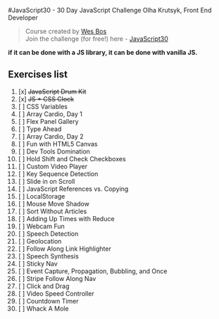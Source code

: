 #JavaScript30 - 30 Day JavaScript Challenge
Olha Krutsyk, Front End Developer

> Course created by [Wes Bos](https://github.com/wesbos)  
> Join the challenge (for free!) here - [JavaScript30](https://javascript30.com/account)

**if it can be done with a JS library, it can be done with vanilla JS.**

## Exercises list

1. [x] ~~JavaScript Drum Kit~~
2. [x] ~~JS + CSS Clock~~
3. [ ] CSS Variables
4. [ ] Array Cardio, Day 1
5. [ ] Flex Panel Gallery
6. [ ] Type Ahead
7. [ ] Array Cardio, Day 2
8. [ ] Fun with HTML5 Canvas
9. [ ] Dev Tools Domination
10. [ ] Hold Shift and Check Checkboxes
11. [ ] Custom Video Player
12. [ ] Key Sequence Detection
13. [ ] Slide in on Scroll
14. [ ] JavaScript References vs. Copying
15. [ ] LocalStorage
16. [ ] Mouse Move Shadow
17. [ ] Sort Without Articles
18. [ ] Adding Up Times with Reduce
19. [ ] Webcam Fun
20. [ ] Speech Detection
21. [ ] Geolocation
22. [ ] Follow Along Link Highlighter
23. [ ] Speech Synthesis
24. [ ] Sticky Nav
25. [ ] Event Capture, Propagation, Bubbling, and Once
26. [ ] Stripe Follow Along Nav
27. [ ] Click and Drag
28. [ ] Video Speed Controller
29. [ ] Countdown Timer
30. [ ] Whack A Mole
